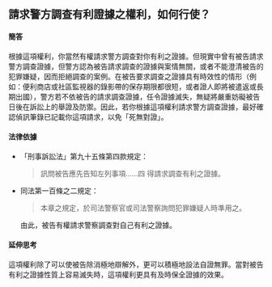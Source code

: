 ## 請求警方調查有利證據之權利，如何行使？

#### 簡答

根據這項權利，你當然有權請求警方調查對你有利之證據。但現實中曾有被告請求警方調查證據，但警方認為被告請求調查的證據與案情無關，或者不能澄清被告的犯罪嫌疑，因而拒絕調查的案例。在被告要求調查之證據具有時效性的情形（例如：便利商店或社區監視器的錄影帶的保存期限都很短，或者證人即將被遣返或長期出國），警方若不依被告的請求調查證據，任令證據滅失，無疑將嚴重妨礙被告日後在訴訟上的舉證及防禦。因此，若你根據這項權利請求警方調查證據，最好確認偵訊筆錄已記載你這項請求，以免「死無對證」。 

#### 法律依據

* 「刑事訴訟法」第九十五條第四款規定：

   > 訊問被告應先告知左列事項……四  得請求調查有利之證據。

* 同法第一百條之二規定：

   > 本章之規定，於司法警察官或司法警察詢問犯罪嫌疑人時準用之。

   由此，被告有權請求警察調查對自己有利之證據。

#### 延伸思考

這項權利除了可以使被告除消極地辯解外，更可以積極地設法自證無罪。當對被告有利之證據性質上容易滅失時，這項權利更具有及時保全證據的效果。
